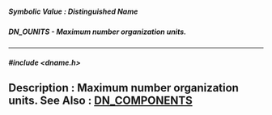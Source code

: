 ##### Symbolic Value : Distinguished Name
##### DN_OUNITS - Maximum number organization units.
---
##### #include <dname.h>
**Description :**
Maximum number organization units.
**See Also :**
[DN_COMPONENTS](D:/md_files/DN_COMPONENTS.md)
---
